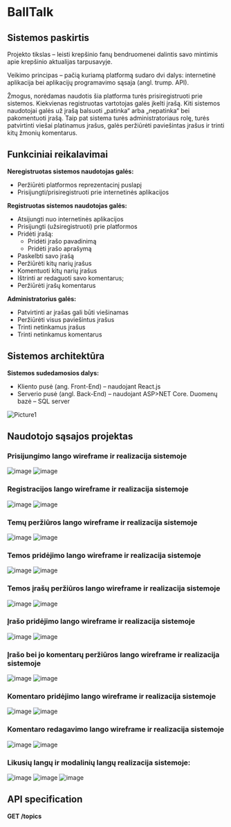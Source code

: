 # BallTalk

## Sistemos paskirtis

Projekto tikslas – leisti krepšinio fanų bendruomenei dalintis savo mintimis apie krepšinio aktualijas tarpusavyje.

Veikimo principas – pačią kuriamą platformą sudaro dvi dalys: internetinė aplikacija bei aplikacijų programavimo sąsaja (angl. trump. API). 

Žmogus, norėdamas naudotis šia platforma turės prisiregistruoti prie sistemos. Kiekvienas registruotas vartotojas galės įkelti įrašą. Kiti sistemos naudotojai galės už įrašą balsuoti „patinka“ arba „nepatinka“ bei pakomentuoti įrašą. Taip pat sistema turės administratoriaus rolę, turės patvirtinti viešai platinamus įrašus, galės peržiūrėti paviešintas įrašus ir trinti kitų žmonių komentarus.

## Funkciniai reikalavimai

**Neregistruotas sistemos naudotojas galės:**
- Peržiūrėti platformos reprezentacinį puslapį
- Prisijungti/prisiregistruoti prie internetinės aplikacijos

**Registruotas sistemos naudotojas galės:**
- Atsijungti nuo internetinės aplikacijos
- Prisijungti (užsiregistruoti) prie platformos
- Pridėti įrašą:
    - Pridėti įrašo pavadinimą
    - Pridėti įrašo aprašymą
- Paskelbti savo įrašą
- Peržiūrėti kitų narių įrašus
- Komentuoti kitų narių įrašus
- Ištrinti ar redaguoti savo komentarus;
- Peržiūrėti įrašų komentarus

**Administratorius galės:**
- Patvirtinti ar įrašas gali būti viešinamas
- Peržiūrėti visus paviešintus įrašus
- Trinti netinkamus įrašus
- Trinti netinkamus komentarus

## Sistemos architektūra

**Sistemos sudedamosios dalys:**
- Kliento pusė (ang. Front-End) – naudojant React.js
- Serverio pusė (angl. Back-End) – naudojant ASP>NET Core. Duomenų bazė – SQL server

![Picture1](https://user-images.githubusercontent.com/66777570/194723730-37666f03-8a72-4d8c-a33a-3e3e5ceb2e91.png)

## Naudotojo sąsajos projektas

### Prisijungimo lango wireframe ir realizacija sistemoje

![image](https://user-images.githubusercontent.com/66777570/208941960-99dc7286-c3af-4886-acfe-e9b0dfe46b66.png)
![image](https://user-images.githubusercontent.com/66777570/208942076-c0725950-e759-4db5-93c4-ea05ea69227c.png)

### Registracijos lango wireframe ir realizacija sistemoje

![image](https://user-images.githubusercontent.com/66777570/208942204-49493492-5755-4df4-95f4-b5da35a1b04e.png)
![image](https://user-images.githubusercontent.com/66777570/208942286-9ebcc484-cdf7-4d20-a58f-f029692e80de.png)

### Temų peržiūros lango wireframe ir realizacija sistemoje

![image](https://user-images.githubusercontent.com/66777570/208942404-abd00a0b-ce07-4cbe-88b8-d293cac1b3a1.png)
![image](https://user-images.githubusercontent.com/66777570/208942536-c39467ce-0512-42b2-b4af-abac6977b189.png)

### Temos pridėjimo lango wireframe ir realizacija sistemoje

![image](https://user-images.githubusercontent.com/66777570/208942735-0d220754-538a-4119-957a-2dd9ab7b6d79.png)
![image](https://user-images.githubusercontent.com/66777570/208942803-487aed97-7ac5-42d4-bb94-4fadc051ae6c.png)

### Temos įrašų peržiūros lango wireframe ir realizacija sistemoje

![image](https://user-images.githubusercontent.com/66777570/208943394-3a7867a6-ccb5-4418-849a-ec6fac7bbd28.png)
![image](https://user-images.githubusercontent.com/66777570/208943438-a63c032f-ee53-4a3a-95fd-8f87dbf23164.png)

### Įrašo pridėjimo lango wireframe ir realizacija sistemoje

![image](https://user-images.githubusercontent.com/66777570/208943639-c7c273d7-6f6a-4cfe-aa04-a768019599dd.png)
![image](https://user-images.githubusercontent.com/66777570/208943662-64728f70-42fd-42de-8067-0097659a3771.png)

### Įrašo bei jo komentarų peržiūros lango wireframe ir realizacija sistemoje

![image](https://user-images.githubusercontent.com/66777570/208943843-bab5e097-9e66-4ced-b00f-880814adf20d.png)
![image](https://user-images.githubusercontent.com/66777570/208943898-af7d1b70-c061-4e02-b45e-8d06eead331f.png)

### Komentaro pridėjimo lango wireframe ir realizacija sistemoje

![image](https://user-images.githubusercontent.com/66777570/208943998-ac2bb619-efcf-4de6-a0be-fc266ebaed05.png)
![image](https://user-images.githubusercontent.com/66777570/208944047-b8cd2389-5292-4e06-a6e6-afbe4e737b05.png)

### Komentaro redagavimo lango wireframe ir realizacija sistemoje

![image](https://user-images.githubusercontent.com/66777570/208944219-1526010f-a16b-492f-bf24-012ca69e891e.png)
![image](https://user-images.githubusercontent.com/66777570/208944270-796514e2-18fb-4845-8d57-7e2fee831e9f.png)

### Likusių langų ir modalinių langų realizacija sistemoje:

![image](https://user-images.githubusercontent.com/66777570/208944586-805788a8-a78f-4b29-b7d6-9c1aa8de12cd.png)
![image](https://user-images.githubusercontent.com/66777570/208944650-29dbf56c-e2b6-4b3f-924b-abfbdc7e9956.png)
![image](https://user-images.githubusercontent.com/66777570/208944686-948c2f7a-6432-49a2-a007-744537343513.png)




## API specification

**GET /topics**
